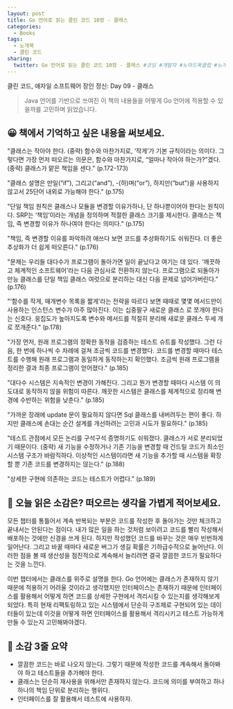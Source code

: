```yaml
---
layout: post
title: Go 언어로 읽는 클린 코드 10장 - 클래스
categories:
  - Books
tags:
  - 노개북
  - 클린 코드
sharing:
  twitter: Go 언어로 읽는 클린 코드 10장 - 클래스 #코딩 #개발자 #노마드북클럽 #노개북
---
```


클린 코드, 애자일 소프트웨어 장인 정신: Day 09 - 클래스

> Java 언어를 기반으로 쓰여진 이 책의 내용들을 어떻게 Go 언어에 적용할 수 있을까를 고민하며 읽었습니다.

## 😀 책에서 기억하고 싶은 내용을 써보세요.

"클래스는 작아야 한다. (중략) 함수와 마찬가지로, ‘작게’가 기본 규칙이라는 의미다. 그렇다면 가장 먼저 떠오르는 의문은, 함수와 마찬가지로, “얼마나 작아야 하는가?”겠다. (중략) 클래스가 맡은 책임을 센다." (p.172-173)

"클래스 설명은 만일(“if”), 그리고(“and”), -(하)며(“or”), 하지만(“but”)을 사용하지 않고서 25단어 내외로 가능해야 한다." (p.175)

"단일 책임 원칙은 클래스나 모듈을 변경할 이유가하나, 단 하나뿐이어야 한다는 원칙이다. SRP는 ‘책임’이라는 개념을 정의하며 적절한 클래스 크기를 제시한다. 클래스는 책임, 즉 변경할 이유가 하나여야 한다는 의미다." (p.175)

"책임, 즉 변경할 이유를 파악하려 애쓰다 보면 코드를 추상화하기도 쉬워진다. 더 좋은 추상화가 더 쉽게 떠오른다." (p.176)

"문제는 우리들 대다수가 프로그램이 돌아가면 일이 끝났다고 여기는 데 있다. ‘깨끗하고 체계적인 소프트웨어’라는 다음 관심사로 전환하지 않는다. 프로그램으로 되돌아가 만능 클래스를 단일 책임 클래스 여럿으로 분리하는 대신 다음 문제로 넘어가버린다." (p.176)

"‘함수를 작게, 매개변수 목록을 짧게’라는 전략을 따르다 보면 때때로 몇몇 메서드만이 사용하는 인스턴스 변수가 아주 많아진다. 이는 십중팔구 새로운 클래스 로 쪼개야 한다는 신호다. 응집도가 높아지도록 변수와 메서드를 적절히 분리해 새로운 클래스 두세 개로 쪼개준다." (p.178)

"가장 먼저, 원래 프로그램의 정확한 동작을 검증하는 테스트 슈트를 작성했다. 그런 다음, 한 번에 하나씩 수 차례에 걸쳐 조금씩 코드를 변경했다. 코드를 변경할 때마다 테스트를 수행해 원래 프로그램과 동일하게 동작하는지 확인했다. 조금씩 원래 프로그램을 정리한 결과 최종 프로그램이 얻어졌다." (p.185)

"대다수 시스템은 지속적인 변경이 가해진다. 그리고 뭔가 변경할 때마다 시스템 이 의도대로 동작하지 않을 위험이 따른다. 깨끗한 시스템은 클래스를 체계적으로 정리해 변경에 수반하는 위험을 낮춘다." (p.185)

"가까운 장래에 update 문이 필요하지 않다면 Sql 클래스를 내버려두는 편이 좋다. 하지만 클래스에 손대는 순간 설계를 개선하려는 고민과 시도가 필요하다." (p.185)

"테스트 관점에서 모든 논리를 구석구석 증명하기도 쉬워졌다. 클래스가 서로 분리되었기 때문이다. (중략) 새 기능을 수정하거나 기존 기능을 변경할 때 건드릴 코드가 최소인 시스템 구조가 바람직하다. 이상적인 시스템이라면 새 기능을 추가할 때 시스템을 확장 할 뿐 기존 코드를 변경하지는 않는다." (p.188)

"상세한 구현에 의존하는 코드는 테스트가 어렵다." (p.189)

## 🤔 오늘 읽은 소감은? 떠오르는 생각을 가볍게 적어보세요.

모든 챕터를 통틀어서 계속 반복되는 부분은 코드를 작성한 후 돌아가는 것만 체크하고 끝내서는 안된다는 점이다. 내가 많은 일을 하는 것처럼 보이려고 코드를 빨리 작성해서 배포하는 것에만 신경을 쓰게 된다. 하지만 작성했던 코드를 바꾸는 것은 매우 빈번하게 일어난다. 그리고 바꿀 때마다 새로운 버그가 생길 확률은 기하급수적으로 늘어난다. 이러한 점을 볼 때 생산성을 점진적으로 계속해서 늘리려면 결국 깔끔한 코드가 필요하다는 것을 느낀다.

이번 챕터에서는 클래스를 위주로 설명을 한다. Go 언어에는 클래스가 존재하지 않기 때문에 적용하기 어려울 것이라고 생각했지만 인터페이스는 존재하기 때문에 인터페이스를 활용해서 어떻게 하면 코드를 상세한 구현에서 격리시킬 수 있는지를 생각해보게 되었다. 특히 현재 리팩토링하고 있는 시스템에서 단순히 구조체로 구현되어 있는 데이터들이 있는데 이것을 어떻게 하면 인터페이스를 활용해서 격리시키고 테스트 가능하게 만들 수 있는지 고민해봐야겠다.

## 👀 소감 3줄 요약

- 깔끔한 코드는 바로 나오지 않는다. 그렇기 때문에 작성한 코드를 계속해서 돌아봐야 하고 테스트들을 추가해야 한다.
- 클래스는 단순히 재사용을 위해서만 존재하지 않는다. 코드에 의미를 부여하고 하나하나의 책임 단위로 분리하는 행위다.
- 인터페이스를 잘 활용해서 테스트에 사용하자.